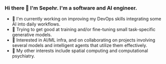 ### Hi there 👋 I'm Sepehr. I'm a software and AI engineer. 

- 🔭 I'm currently working on improving my DevOps skills integrating some AI into daily workflows.
- 🌱 Trying to get good at training and/or fine-tuning small task-specific generative models.
- 👯 Interested in AI/ML infra, and on collaborating on projects involving several models and intelligent agents that utilize them effectively.
- 💬 My other interests include spatial computing and computational psychiatry.

<!--
**sepehrmn/sepehrmn** is a ✨ _special_ ✨ repository because its `README.md` (this file) appears on your GitHub profile.

Here are some ideas to get you started:

- 🔭 I’m currently working on ...
- 🌱 I’m currently learning ...
- 👯 I’m looking to collaborate on ...
- 🤔 I’m looking for help with ...
- 💬 Ask me about ...
- 📫 How to reach me: ...
- 😄 Pronouns: ...
- ⚡ Fun fact: ...
-->
